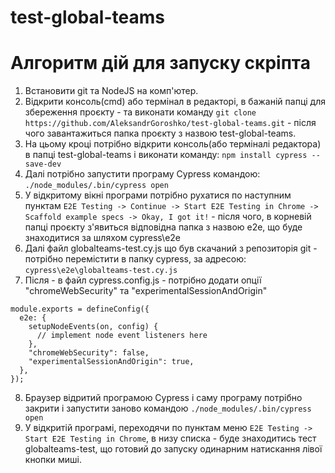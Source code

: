 # test-global-teams

# Алгоритм дій для запуску скріпта

1. Встановити git та NodeJS на комп'ютер.
2. Відкрити консоль(cmd) або термінал в редакторі, в бажаній папці для збереження проєкту  - та виконати команду ```git clone https://github.com/AleksandrGoroshko/test-global-teams.git``` - після чого завантажиться папка проєкту з назвою test-global-teams.
3. На цьому кроці потрібно відкрити консоль(або терміналі редактора) в папці test-global-teams і виконати команду: 
```npm install cypress --save-dev```
4. Далі потрібно запустити програму Cypress командою: 
```./node_modules/.bin/cypress open```
5. У відкритому вікні програми потрібно рухатися по наступним пунктам ```E2E Testing -> Continue -> Start E2E Testing in Chrome -> Scaffold example specs -> Okay, I got it!```  - після чого, в корневій папці проєкту з'явиться відповідна папка з назвою е2е, що буде знаходитися за шляхом cypress\e2e
6. Далі файл globalteams-test.cy.js що був скачаний з репозиторія git - потрібно перемістити в папку cypress, за адресою: 
```cypress\e2e\globalteams-test.cy.js```
7. Після - в файл cypress.config.js - потрібно додати опції "chromeWebSecurity" та "experimentalSessionAndOrigin"
``` 
module.exports = defineConfig({
  e2e: {
    setupNodeEvents(on, config) {
      // implement node event listeners here
    },
    "chromeWebSecurity": false,
    "experimentalSessionAndOrigin": true,
  },
});
```
8. Браузер відритий програмою Cypress і саму програму потрібно закрити і запустити заново командою ```./node_modules/.bin/cypress open```
8. У відкритій програмі, переходячи по пунктам меню ```E2E Testing -> Start E2E Testing in Chrome```, в низу списка - буде знаходитись тест globalteams-test, що готовий до запуску одинарним натискання лівої кнопки миші.
